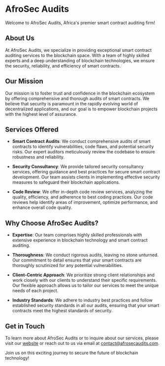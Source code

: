 # AfroSec Audits

Welcome to AfroSec Audits, Africa's premier smart contract auditing firm!

## About Us

At AfroSec Audits, we specialize in providing exceptional smart contract auditing services to the blockchain space. With a team of highly skilled experts and a deep understanding of blockchain technologies, we ensure the security, reliability, and efficiency of smart contracts.

## Our Mission

Our mission is to foster trust and confidence in the blockchain ecosystem by offering comprehensive and thorough audits of smart contracts. We believe that security is paramount in the rapidly evolving world of decentralized applications, and our goal is to empower blockchain projects with the highest level of assurance.

## Services Offered

- **Smart Contract Audits**: We conduct comprehensive audits of smart contracts to identify vulnerabilities, code flaws, and potential security risks. Our expert auditors meticulously review the codebase to ensure robustness and reliability.

- **Security Consultancy**: We provide tailored security consultancy services, offering guidance and best practices for secure smart contract development. Our team assists clients in implementing effective security measures to safeguard their blockchain applications.

- **Code Review**: We offer in-depth code review services, analyzing the quality, efficiency, and adherence to best coding practices. Our code reviews help identify areas of improvement, optimize performance, and enhance overall code quality.

## Why Choose AfroSec Audits?

- **Expertise**: Our team comprises highly skilled professionals with extensive experience in blockchain technology and smart contract auditing.

- **Thoroughness**: We conduct rigorous audits, leaving no stone unturned. Our commitment to detail ensures that your smart contracts are thoroughly scrutinized for any potential vulnerabilities.

- **Client-Centric Approach**: We prioritize strong client relationships and work closely with our clients to understand their specific requirements. Our flexible approach allows us to tailor our services to meet the unique needs of each project.

- **Industry Standards**: We adhere to industry best practices and follow established security standards in all our audits, ensuring that your smart contracts meet the highest standards of security.

## Get in Touch

To learn more about AfroSec Audits or to inquire about our services, please visit our [website](https://www.afrosecaudits.com) or reach out to us via email at [contact@afrosecaudits.com](mailto:contact@afrosecaudits.com).

Join us on this exciting journey to secure the future of blockchain technology!


